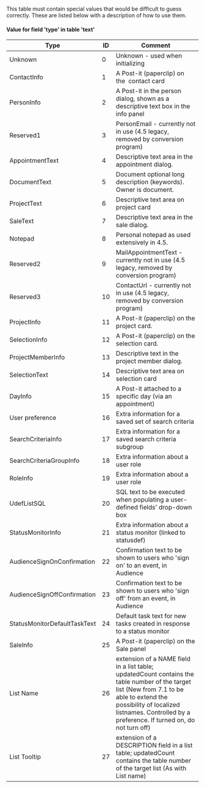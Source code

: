 <!-- markdownlint-disable-file MD041 -->

This table must contain special values that would be difficult to guess correctly. These are listed below with a description of how to use them.

#### Value for field 'type' in table 'text'

| Type | ID | Comment |
|---|---|---|
| Unknown | 0 | Unknown - used when initializing |
| ContactInfo | 1 | A Post-it (paperclip) on the  contact card |
| PersonInfo | 2 | A Post-it in the person dialog, shown as a descriptive text box in the info panel |
| Reserved1 | 3 | PersonEmail - currently not in use (4.5 legacy, removed by conversion program) |
| AppointmentText | 4 | Descriptive text area in the appointment dialog. |
| DocumentText | 5 | Document optional long description (keywords). Owner is document. |
| ProjectText | 6 | Descriptive text area on project card |
| SaleText | 7 | Descriptive text area in the sale dialog. |
| Notepad | 8 | Personal notepad as used extensively in 4.5. |
| Reserved2 | 9 | MailAppointmentText - currently not in use (4.5 legacy, removed by conversion program) |
| Reserved3 | 10 | ContactUrl - currently not in use (4.5 legacy, removed by conversion program) |
| ProjectInfo | 11 | A Post-it (paperclip) on the project card. |
| SelectionInfo | 12 | A Post-it (paperclip) on the selection card. |
| ProjectMemberInfo | 13 | Descriptive text in the project member dialog. |
| SelectionText | 14 | Descriptive text area on selection card |
| DayInfo | 15 | A Post-it attached to a specific day (via an appointment) |
| User preference | 16 | Extra information for a saved set of search criteria |
| SearchCriteriaInfo | 17 | Extra information for a saved search criteria subgroup |
| SearchCriteriaGroupInfo | 18 | Extra information about a user role |
| RoleInfo | 19 | Extra information about a user role |
| UdefListSQL | 20 | SQL text to be executed when populating a user-defined fields' drop-down box |
| StatusMonitorInfo | 21 | Extra information about a status monitor (linked to statusdef) |
| AudienceSignOnConfirmation | 22 | Confirmation text to be shown to users who 'sign on' to an event, in Audience |
| AudienceSignOffConfirmation | 23 | Confirmation text to be shown to users who 'sign off' from an event, in Audience |
| StatusMonitorDefaultTaskText | 24 | Default task text for new tasks created in response to a status monitor |
| SaleInfo | 25 | A Post-it (paperclip) on the Sale panel |
| List Name | 26 | extension of a NAME field in a list table; updatedCount contains the table number of the target list (New from 7.1 to be able to extend the possibility of localized listnames. Controlled by a preference. If turned on, do not turn off) |
| List Tooltip | 27 | extension of a DESCRIPTION field in a list table; updatedCount contains the table number of the target list (As with List name) |
